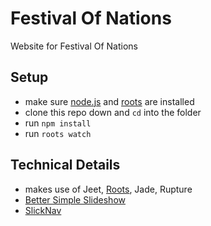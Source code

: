 # Festival Of Nations

Website for Festival Of Nations

Setup
-----

- make sure [node.js](http://nodejs.org) and [roots](http://roots.cx) are installed
- clone this repo down and `cd` into the folder
- run `npm install`
- run `roots watch`


Technical Details
----

- makes use of Jeet, [Roots](http://roots.cx), Jade, Rupture
- [Better Simple Slideshow](https://github.com/leemark/better-simple-slideshow)
- [SlickNav](http://slicknav.com)